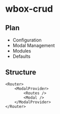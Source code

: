 # wbox-crud


## Plan

- Configuration
- Modal Management
- Modules
- Defaults



## Structure

    <Router>
        <ModalProvider>
            <Routes />
            <Modal />
        </ModalProvider>
    </Router>